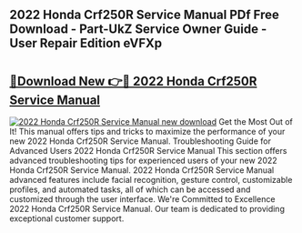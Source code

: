 ## 2022 Honda Crf250R Service Manual PDf Free Download - Part-UkZ Service Owner Guide - User Repair Edition eVFXp

# <h2><a href="http://bc22489.oget.top/?id=2022+Honda+Crf250R+Service+Manual">🔗Download New 👉🔴 2022 Honda Crf250R Service Manual</a></h2>

[![2022 Honda Crf250R Service Manual new download](https://i.imgur.com/5g1atiW.png)](http://bc22489.oget.top/?id=2022+Honda+Crf250R+Service+Manual)
Get the Most Out of It! This manual offers tips and tricks to maximize the performance of your new 2022 Honda Crf250R Service Manual. Troubleshooting Guide for Advanced Users 2022 Honda Crf250R Service Manual This section offers advanced troubleshooting tips for experienced users of your new 2022 Honda Crf250R Service Manual. 2022 Honda Crf250R Service Manual advanced features include facial recognition, gesture control, customizable profiles, and automated tasks, all of which can be accessed and customized through the user interface. We're Committed to Excellence 2022 Honda Crf250R Service Manual. Our team is dedicated to providing exceptional customer support.
